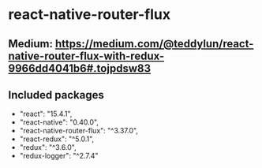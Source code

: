 # react-native-router-flux

## Medium: https://medium.com/@teddylun/react-native-router-flux-with-redux-9966dd4041b6#.tojpdsw83

## Included packages
- "react": "15.4.1",
- "react-native": "0.40.0",
- "react-native-router-flux": "^3.37.0",
- "react-redux": "^5.0.1",
- "redux": "^3.6.0",
- "redux-logger": "^2.7.4"
